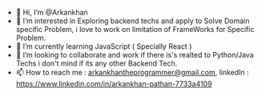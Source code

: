 - 👋 Hi, I’m @Arkankhan
- 👀 I’m interested in Exploring backend techs and apply to Solve Domain specific Problem, i love to work on limitation of FrameWorks for Specific Problem.
- 🌱 I’m currently learning JavaScript ( Specially React )
- 💞️ I’m looking to collaborate and work if there is's realted to Python/Java Techs i don't mind if its any other Backend Tech.
- 📫 How to reach me : arkankhantheprogrammer@gmail.com, linkedIn : https://www.linkedin.com/in/arkankhan-pathan-7733a4109

<!---
Arkankhan/Arkankhan is a ✨ special ✨ repository because its `README.md` (this file) appears on your GitHub profile.
You can click the Preview link to take a look at your changes.
--->
